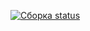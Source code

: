 [![Сборка status](https://ci.appveyor.com/api/projects/status/dyd1a1pc2oocvowa?svg=true)](https://ci.appveyor.com/project/Dina18013/artifacts)
